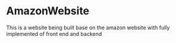 # AmazonWebsite
This is a website being built base on the amazon website with fully implemented of front end and backend

